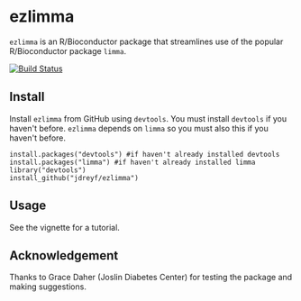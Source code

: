# ezlimma
`ezlimma` is an R/Bioconductor package that streamlines use of the popular R/Bioconductor package `limma`.

[![Build Status](https://travis-ci.org/user/pkg.svg?branch=master)](https://travis-ci.org/jdreyf/ezlimma)

## Install
Install `ezlimma` from GitHub using `devtools`. You must install `devtools` if you haven't before. `ezlimma` depends on `limma` so you must also this if you haven't before.
```
install.packages("devtools") #if haven't already installed devtools
install.packages("limma") #if haven't already installed limma
library("devtools")
install_github("jdreyf/ezlimma")
```

## Usage
See the vignette for a tutorial.

## Acknowledgement
Thanks to Grace Daher (Joslin Diabetes Center) for testing the package and making suggestions.
